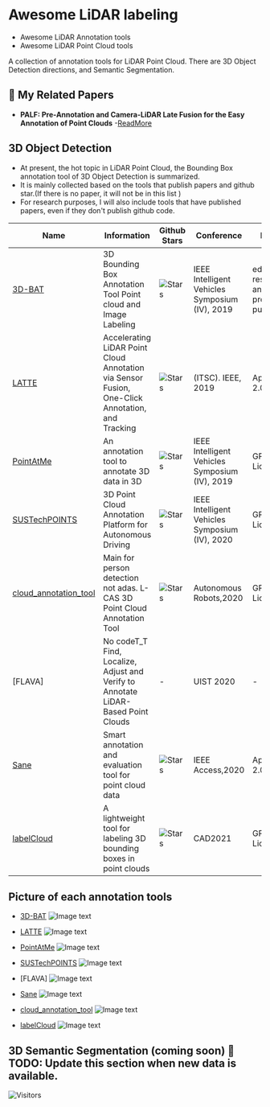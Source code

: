 # Awesome LiDAR labeling
- Awesome LiDAR Annotation tools
- Awesome LiDAR Point Cloud tools
  
A collection of annotation tools for LiDAR Point Cloud. There are 3D Object Detection directions, and Semantic Segmentation.

## 📄 My Related Papers
- **PALF: Pre-Annotation and Camera-LiDAR Late Fusion for the Easy Annotation of Point Clouds** -[ReadMore](https://ieeexplore.ieee.org/document/10216156)


## 3D Object Detection
- At present, the hot topic in LiDAR Point Cloud, the Bounding Box annotation tool of 3D Object Detection is summarized.
- It is mainly collected based on the tools that publish papers and github star.(If there is no paper, it will not be in this list
)
- For research purposes, I will also include tools that have published papers, even if they don't publish github code.

| Name | Information | Github Stars | Conference | License | Review | Good Point | Bad Point |
| ------------ | ------ | ------ | ------ |  ------ |   ------ |   ------ |   ------ |   
| [3D-BAT][1]|3D Bounding Box Annotation Tool Point cloud and Image Labeling | ![Stars](https://img.shields.io/github/stars/walzimmer/3d-bat?style=social) | IEEE Intelligent Vehicles Symposium (IV), 2019|educational, research and non-profit purposes | - | - | - |
| [LATTE][3]|Accelerating LiDAR Point Cloud Annotation via Sensor Fusion, One-Click Annotation, and Tracking  | ![Stars](https://img.shields.io/github/stars/bernwang/latte?style=social) | (ITSC). IEEE, 2019 | Apache-2.0 License| - | - | - |
| [PointAtMe][4]|An annotation tool to annotate 3D data in 3D  | ![Stars](https://img.shields.io/github/stars/florianwirth/PointAtMe?style=social) | IEEE Intelligent Vehicles Symposium (IV), 2019 |GPL-3.0 License| - | - | - |
| [SUSTechPOINTS][2]|3D Point Cloud Annotation Platform for Autonomous Driving | ![Stars](https://img.shields.io/github/stars/naurril/SUSTechPOINTS?style=social) | IEEE Intelligent Vehicles Symposium (IV), 2020 |GPL-3.0 License| - | - | - | - |
| [cloud_annotation_tool][6]|Main for person detection not adas. L-CAS 3D Point Cloud Annotation Tool | ![Stars](https://img.shields.io/github/stars/yzrobot/cloud_annotation_tool?style=social) | Autonomous Robots,2020 |GPL-3.0 License|- | - | - |
| [FLAVA] |  No codeT_T  Find, Localize, Adjust and Verify to Annotate LiDAR-Based Point Clouds  | - | UIST 2020|- | - | - |
| [Sane][5]|Smart annotation and evaluation tool for point cloud data| ![Stars](https://img.shields.io/github/stars/hasanari/sane?style=social) | IEEE Access,2020 |Apache-2.0 License| - | - | - |
| [labelCloud][7]|A lightweight tool for labeling 3D bounding boxes in point clouds | ![Stars](https://img.shields.io/github/stars/ch-sa/labelCloud?style=social) | CAD2021 |GPL-3.0 License|- | - | - |


## Picture of each annotation tools
- [3D-BAT][1]
![Image text](https://github.com/Leozyc-waseda/awesome-lidar-labeling/blob/main/picture/3d-bat.png)

-  [LATTE][3]
![Image text](https://github.com/Leozyc-waseda/awesome-lidar-labeling/blob/main/picture/latte.png)

- [PointAtMe][4]
![Image text](https://github.com/Leozyc-waseda/awesome-lidar-labeling/blob/main/picture/pointatme.png)

- [SUSTechPOINTS][2]
![Image text](https://github.com/Leozyc-waseda/awesome-lidar-labeling/blob/main/picture/sustech.png)

- [FLAVA]
![Image text](https://github.com/Leozyc-waseda/awesome-lidar-labeling/blob/main/picture/flava.png)

- [Sane][5]
![Image text](https://github.com/Leozyc-waseda/awesome-lidar-labeling/blob/main/picture/sane.png)

- [cloud_annotation_tool][6]
![Image text](https://github.com/Leozyc-waseda/awesome-lidar-labeling/blob/main/picture/cloudannotation.png)


- [labelCloud][7]
![Image text](https://github.com/Leozyc-waseda/awesome-lidar-labeling/blob/main/picture/labelcloud.png)

[1]: <https://github.com/walzimmer/3d-bat>
[2]: <https://github.com/naurril/SUSTechPOINTS>
[3]: <https://github.com/bernwang/latte>
[4]: <https://github.com/florianwirth/PointAtMe>
[5]: <https://github.com/hasanari/sane>
[6]: <https://github.com/yzrobot/cloud_annotation_tool>
[7]: <https://github.com/ch-sa/labelCloud>

## 3D Semantic Segmentation (coming soon) 📝 TODO: Update this section when new data is available.






![Visitors](https://api.visitorbadge.io/api/visitors?path=https%3A%2F%2Fgithub.com%2FLeozyc-waseda%2Fawesome-lidar-labeling&label=VISITORS&countColor=%23263759)
